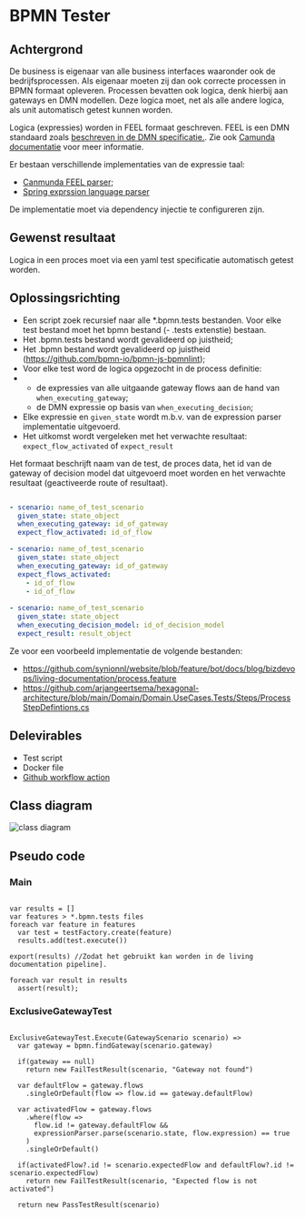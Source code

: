 # BPMN Tester

## Achtergrond

De business is eigenaar van alle business interfaces waaronder ook de bedrijfsprocessen. Als eigenaar moeten zij dan ook correcte processen in BPMN formaat opleveren. Processen bevatten ook logica, denk hierbij aan gateways en DMN modellen. Deze logica moet, net als alle andere logica, als unit automatisch getest kunnen worden.

Logica (expressies) worden in FEEL formaat geschreven. FEEL is een DMN standaard zoals [beschreven in de DMN specificatie.](https://www.omg.org/spec/DMN/). Zie ook [Camunda documentatie](https://docs.camunda.io/docs/reference/feel/what-is-feel/) voor meer informatie.

Er bestaan verschillende implementaties van de expressie taal:

* [Canmunda FEEL parser](https://camunda.github.io/feel-scala/);
* [Spring exprssion language parser](https://docs.spring.io/spring-framework/docs/3.0.x/reference/expressions.html)

De implementatie moet via dependency injectie te configureren zijn.

## Gewenst resultaat

Logica in een proces moet via een yaml test specificatie automatisch getest worden.

## Oplossingsrichting

* Een script zoek recursief naar alle *.bpmn.tests bestanden. Voor elke test bestand moet het bpmn bestand (- .tests extenstie) bestaan.
* Het .bpmn.tests bestand wordt gevalideerd op juistheid;
* Het .bpmn bestand wordt gevalideerd op juistheid (https://github.com/bpmn-io/bpmn-js-bpmnlint);
* Voor elke test word de logica opgezocht in de process definitie:
*   * de expressies van alle uitgaande gateway flows aan de hand van `when_executing_gateway`;
    * de DMN expressie op basis van `when_executing_decision`;
* Elke expressie en `given_state` wordt m.b.v. van de expression parser implementatie uitgevoerd.
* Het uitkomst wordt vergeleken met het verwachte resultaat: `expect_flow_activated` of `expect_result`

Het formaat beschrijft naam van de test, de proces data, het id van de gateway of decision model dat uitgevoerd moet worden en het verwachte resultaat (geactiveerde route of resultaat).

```yaml

- scenario: name_of_test_scenario 
  given_state: state_object    
  when_executing_gateway: id_of_gateway
  expect_flow_activated: id_of_flow

- scenario: name_of_test_scenario 
  given_state: state_object    
  when_executing_gateway: id_of_gateway
  expect_flows_activated:
    - id_of_flow
    - id_of_flow
  
- scenario: name_of_test_scenario 
  given_state: state_object    
  when_executing_decision_model: id_of_decision_model
  expect_result: result_object

```

Ze voor een voorbeeld implementatie de volgende bestanden:

* https://github.com/synionnl/website/blob/feature/bot/docs/blog/bizdevops/living-documentation/process.feature
* https://github.com/arjangeertsema/hexagonal-architecture/blob/main/Domain/Domain.UseCases.Tests/Steps/ProcessStepDefintions.cs

## Delevirables

* Test script
* Docker file
* [Github workflow action](https://docs.github.com/en/actions/creating-actions/creating-a-docker-container-action)

## Class diagram

![class diagram](http://www.plantuml.com/plantuml/proxy?src=https://raw.githubusercontent.com/synionnl/bpmn-tester/main/class.diagram.puml&v=7)

## Pseudo code

### Main

```

var results = []
var features > *.bpmn.tests files
foreach var feature in features
  var test = testFactory.create(feature)    
  results.add(test.execute())

export(results) //Zodat het gebruikt kan worden in de living documentation pipeline].

foreach var result in results
  assert(result);

```

### ExclusiveGatewayTest

```

ExclusiveGatewayTest.Execute(GatewayScenario scenario) =>
  var gateway = bpmn.findGateway(scenario.gateway)

  if(gateway == null)
    return new FailTestResult(scenario, "Gateway not found")

  var defaultFlow = gateway.flows
    .singleOrDefault(flow => flow.id == gateway.defaultFlow)

  var activatedFlow = gateway.flows
    .where(flow => 
      flow.id != gateway.defaultFlow && 
      expressionParser.parse(scenario.state, flow.expression) == true
    )
    .singleOrDefault()

  if(activatedFlow?.id != scenario.expectedFlow and defaultFlow?.id != scenario.expectedFlow)
    return new FailTestResult(scenario, "Expected flow is not activated")

  return new PassTestResult(scenario)

```

### 



